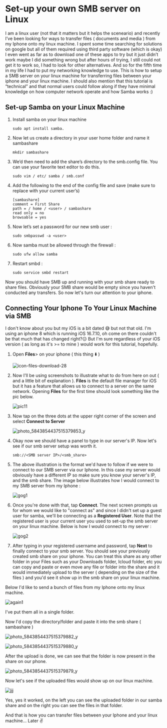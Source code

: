 # Set-up your own SMB server on Linux

I am a linux user (not that it matters but it helps the sceneario) and recently I’ve been looking for ways to transfer files ( documents and media ) from my Iphone onto my linux machine.
I spent some time searching for solutions on google but all of them required using third party software (which is okay) I even went as far as to download one of these apps to try but it just didn’t work maybe I did something wrong but after hours of trying, I still could not get it to work so, I had to look for other alternatives. And so for the fifth time in my life I had to put my networking knowledge to use. This is how to setup a SMB server on your linux machine for transferring files between your iphone and your linux machine. I should also mention that this tutorial is “technical” and that normal users could follow along if they have minimal knowledge on how computer network operate and how Samba works :)

## Set-up Samba on your Linux Machine
1. Install samba on your linux machine
	```
 	sudo apt install samba.
	```
2. Now let us create a directory in your user home folder and name it sambashare
 	```
 	mkdir sambashare
  	``` 
3. We’d then need to add the share’s directory to the smb.config file. You can use your favorite text editor to do this. 
	```
   	sudo vim / etc/ samba / smb.conf
	```
4. Add the following to the end of the config file and save (make sure to replace <user> with your current user’s)
	```
 	[sambashare]
	comment = First Share
	path = / home / <user> / sambashare
	read only = no
	browsable = yes
	```
5.   Now let’s set a password for our new smb user :
        ```
        sudo smbpasswd -a <user>
        ```  	
	
6.   Now samba must be allowed through the firewall :
        ```
        sudo ufw allow samba
        ```
7.   Restart smbd :
        ```
        sudo service smbd restart
        ```

Now you should have SMB up and running with your smb share ready to share files. Obviously your SMB share would be empty since you haven't conducted any transfers. So now let's turn our attention to your iphone.


## Connecting Your Iphone To Your Linux Machine via SMB

I don't know about you but my iOS is a bit dated 😅 but not that old. I'm using an iphone 8 which is running iOS 16.7.10, oh come on there couldn't be that much that has changed right?😐
But I'm sure regardless of your iOS version ( as long as it's >= to mine ) would work for this tutorial, hopefully.

1.   Open <b>Files</b>> on your iphone ( this thing ⬇️ )
     

        ![icon-files-download-28](https://github.com/user-attachments/assets/a5149f94-67c5-47d5-9f8a-7126e6ca4daa)
   
2.   Now I'll be using screenshots to illustrate what to do from here on out ( and a little bit of explanation ). <b>Files</b> is the default file manager for iOS but it has a feature that allows us to connect to a server on the same network. Opening <b>Files</b> for the first time should look something like the pic below.

   
        ![pic11](https://github.com/user-attachments/assets/cdad96cb-9517-436b-b58e-7cc11a940112)

3.   Now tap on the three dots at the upper right corner of the screen and select <b>Connect to Server</b>

	

        ![photo_5843854437515379853_y](https://github.com/user-attachments/assets/dda31496-6488-4044-8db5-9798aef2d48e)

4.   Okay now we should have a panel to type in our server's IP. Now let's see if our smb server setup was worth it.
        ```
        smb://<SMB server IP>/<smb_share>
        ```
5.   The above illustration is the format we'd have to follow if we were to connect to our SMB server via our Iphone. In this case my server would obviously have a different IP so make sure you know your server's IP, and the smb share.
     The image below illustrates how I would connect to my SMB server from my Iphone :
     
     ![gog1](https://github.com/user-attachments/assets/7cac114a-724f-49a5-a8b8-110a8386395d)

6.   Once you're done with that, tap <b>Connect</b>. The next screen prompts us for whom we would like  to "connect as" and  since I didn't set up a guest user for samba, we'll be connecting as a <b>Registered User</b>. Note that the registered user is your current         user you used to set-up the smb server on your linux machine. Below is how I would connect to my server :

     
     ![gog2](https://github.com/user-attachments/assets/a76f6fa9-d137-49a9-b212-11c7929a8312)

7.   After typing in your registered username and password, tap <b>Next</b> to finally connect to your smb server. You should see your previously created smb share on your iphone. You can treat this share as any other folder in your Files such as your       Downloads folder, Icloud folder, etc you can copy and paste or even move any file or folder into the share and it would immediately upload to the server ( depending on the size of the files ) and you'd see it show up in the smb share on your            linux machine.

Below I'd like to send a bunch of files from my Iphone onto my linux machine.

![again1](https://github.com/user-attachments/assets/e004d4cf-83b8-448f-a260-8728145ff144)


I've put them all in a single folder.

Now I'd copy the directory/folder and paste it into the smb share ( sambashare ) 


![photo_5843854437515379882_y](https://github.com/user-attachments/assets/8de4eb9f-c9d9-4edd-bd5d-f6321ac15f7d)


![photo_5843854437515379880_y](https://github.com/user-attachments/assets/f884d4bd-cc8e-412d-9826-5a279d268a38)

After the upload is done, we can see that the folder is now present in the share on our phone.


![photo_5843854437515379879_y](https://github.com/user-attachments/assets/121d9207-f4fd-4eaa-af97-2a91aaf6153a)

Now let's see if the uploaded files would show up on our linux machine.

![jjj](https://github.com/user-attachments/assets/78a468a4-398e-471b-8662-4badb721ba6b)



Yes, yes it worked, on the left you can see the uploaded folder in our  samba share and on the right you can see the files in that folder.


 And that is how you can transfer files between your Iphone and your linux machine...
 Later ✌️
